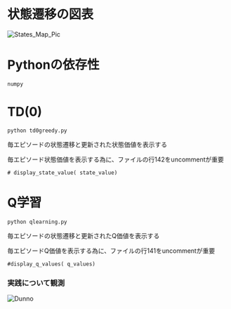 # 状態遷移の図表
![States_Map_Pic](https://github.com/dosssman/tansaku_report/blob/master/img/states_map.png?raw=true)

# Pythonの依存性
```
numpy
```

# TD(0)
```
python td0greedy.py
```
毎エピソードの状態遷移と更新された状態価値を表示する

毎エピソード状態価値を表示する為に、ファイルの行142をuncommentが重要
```
# display_state_value( state_value)
```

# Q学習
```
python qlearning.py
```
毎エピソードの状態遷移と更新されたQ価値を表示する

毎エピソードQ価値を表示する為に、ファイルの行141をuncommentが重要
```
#display_q_values( q_values)
```
### 実践について観測
![Dunno](https://github.com/dosssman/tansaku_report/blob/master/img/meme.jpg?raw=true)
